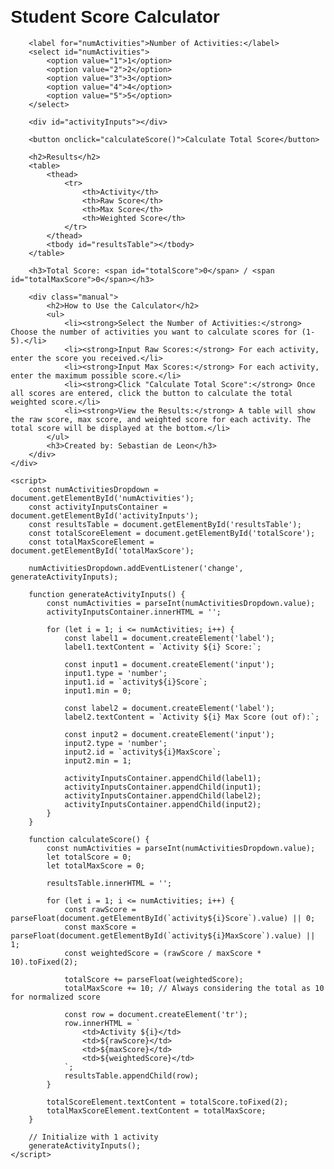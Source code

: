 <!DOCTYPE html>
<html lang="en">
<head>
    <meta charset="UTF-8">
    <meta name="viewport" content="width=device-width, initial-scale=1.0">
    <title>Student Score Calculator</title>
    <style>
        body {
            font-family: Arial, sans-serif;
            margin: 20px;
        }
        .container {
            max-width: 600px;
            margin: 0 auto;
        }
        label, input, button, select {
            margin: 10px 0;
            display: block;
            width: 100%;
        }
        table {
            width: 100%;
            border-collapse: collapse;
            margin-top: 20px;
        }
        table, th, td {
            border: 1px solid #ccc;
        }
        th, td {
            padding: 8px;
            text-align: center;
        }
        .manual {
            margin-top: 30px;
            font-size: 1.1em;
        }
        .manual h2 {
            color: #333;
        }
        .manual ul {
            list-style-type: none;
            padding-left: 0;
        }
        .manual li {
            margin-bottom: 10px;
        }
    </style>
</head>
<body>
    <div class="container">
        <h1>Student Score Calculator</h1>

        <label for="numActivities">Number of Activities:</label>
        <select id="numActivities">
            <option value="1">1</option>
            <option value="2">2</option>
            <option value="3">3</option>
            <option value="4">4</option>
            <option value="5">5</option>
        </select>

        <div id="activityInputs"></div>

        <button onclick="calculateScore()">Calculate Total Score</button>

        <h2>Results</h2>
        <table>
            <thead>
                <tr>
                    <th>Activity</th>
                    <th>Raw Score</th>
                    <th>Max Score</th>
                    <th>Weighted Score</th>
                </tr>
            </thead>
            <tbody id="resultsTable"></tbody>
        </table>

        <h3>Total Score: <span id="totalScore">0</span> / <span id="totalMaxScore">0</span></h3>

        <div class="manual">
            <h2>How to Use the Calculator</h2>
            <ul>
                <li><strong>Select the Number of Activities:</strong> Choose the number of activities you want to calculate scores for (1-5).</li>
                <li><strong>Input Raw Scores:</strong> For each activity, enter the score you received.</li>
                <li><strong>Input Max Scores:</strong> For each activity, enter the maximum possible score.</li>
                <li><strong>Click "Calculate Total Score":</strong> Once all scores are entered, click the button to calculate the total weighted score.</li>
                <li><strong>View the Results:</strong> A table will show the raw score, max score, and weighted score for each activity. The total score will be displayed at the bottom.</li>
            </ul>
            <h3>Created by: Sebastian de Leon</h3>
        </div>
    </div>

    <script>
        const numActivitiesDropdown = document.getElementById('numActivities');
        const activityInputsContainer = document.getElementById('activityInputs');
        const resultsTable = document.getElementById('resultsTable');
        const totalScoreElement = document.getElementById('totalScore');
        const totalMaxScoreElement = document.getElementById('totalMaxScore');

        numActivitiesDropdown.addEventListener('change', generateActivityInputs);

        function generateActivityInputs() {
            const numActivities = parseInt(numActivitiesDropdown.value);
            activityInputsContainer.innerHTML = '';

            for (let i = 1; i <= numActivities; i++) {
                const label1 = document.createElement('label');
                label1.textContent = `Activity ${i} Score:`;

                const input1 = document.createElement('input');
                input1.type = 'number';
                input1.id = `activity${i}Score`;
                input1.min = 0;

                const label2 = document.createElement('label');
                label2.textContent = `Activity ${i} Max Score (out of):`;

                const input2 = document.createElement('input');
                input2.type = 'number';
                input2.id = `activity${i}MaxScore`;
                input2.min = 1;

                activityInputsContainer.appendChild(label1);
                activityInputsContainer.appendChild(input1);
                activityInputsContainer.appendChild(label2);
                activityInputsContainer.appendChild(input2);
            }
        }

        function calculateScore() {
            const numActivities = parseInt(numActivitiesDropdown.value);
            let totalScore = 0;
            let totalMaxScore = 0;

            resultsTable.innerHTML = '';

            for (let i = 1; i <= numActivities; i++) {
                const rawScore = parseFloat(document.getElementById(`activity${i}Score`).value) || 0;
                const maxScore = parseFloat(document.getElementById(`activity${i}MaxScore`).value) || 1;
                const weightedScore = (rawScore / maxScore * 10).toFixed(2);

                totalScore += parseFloat(weightedScore);
                totalMaxScore += 10; // Always considering the total as 10 for normalized score

                const row = document.createElement('tr');
                row.innerHTML = `
                    <td>Activity ${i}</td>
                    <td>${rawScore}</td>
                    <td>${maxScore}</td>
                    <td>${weightedScore}</td>
                `;
                resultsTable.appendChild(row);
            }

            totalScoreElement.textContent = totalScore.toFixed(2);
            totalMaxScoreElement.textContent = totalMaxScore;
        }

        // Initialize with 1 activity
        generateActivityInputs();
    </script>
</body>
</html>
